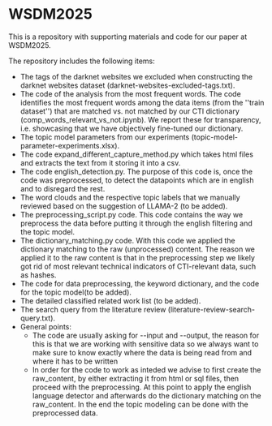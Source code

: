 # WSDM2025
This is a repository with supporting materials and code for our paper at WSDM2025.

The repository includes the following items:
- The tags of the darknet websites we excluded when constructing the darknet websites dataset (darknet-websites-excluded-tags.txt).
- The code of the analysis from the most frequent words. The code identifies the most frequent words among the data items (from the ''train dataset'') that are matched vs. not matched by our CTI dictionary (comp_words_relevant_vs_not.ipynb). We report these for transparency, i.e. showcasing that we have objectively fine-tuned our dictionary.
- The topic model parameters from our experiments (topic-model-parameter-experiments.xlsx).
- The code expand_different_capture_method.py which takes html files and extracts the text from it storing it into a csv.
- The code english_detection.py. The purpose of this code is, once the code was preprocessed, to detect the datapoints which are in english and to disregard the rest.
- The word clouds and the respective topic labels that we manually reviewed based on the suggestion of LLAMA-2 (to be added).
- The preprocessing_script.py code. This code contains the way we preprocess the data before putting it through the english filtering and the topic model.
- The dictionary_matching.py code. With this code we applied the dictionary matching to the raw (unprocessed) content. The reason we applied it to the raw content is that in the preprocessing step we likely got rid of most relevant technical indicators of CTI-relevant data, such as hashes.
- The code for data preprocessing, the keyword dictionary, and the code for the topic model(to be added).
- The detailed classified related work list (to be added).
- The search query from the literature review (literature-review-search-query.txt).
- General points:
    - The code are usually asking for --input and --output, the reason for this is that we are working with sensitive data so we always want to make sure to know exactly where the data is being read from and where it has to be written
    - In order for the code to work as inteded we advise to first create the raw_content, by either extracting it from html or sql files, then proceed with the preprocessing. At this point to apply the english language detector and afterwards do the dictionary matching on the raw_content. In the end the topic modeling can be done with the preprocessed data.